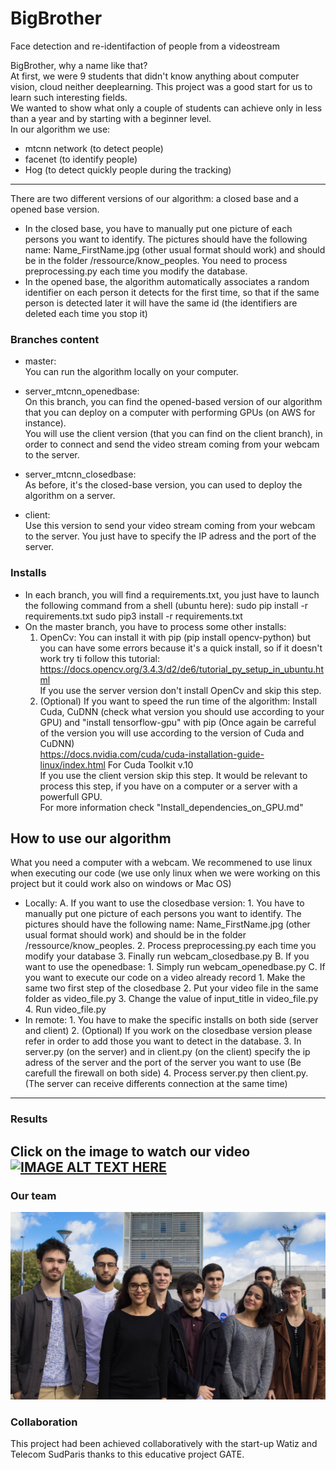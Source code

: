 # BigBrother

 Face detection and re-identifaction of people from a videostream 

BigBrother, why a name like that? \
At first, we were 9 students that didn't know anything about computer vision, cloud neither deeplearning. This project was a good start for us to learn such interesting fields.\
We wanted to show what only a couple of students can achieve only in less than a year and by starting with a beginner level.\
In our algorithm we use:
- mtcnn network (to detect people)
- facenet (to identify people)
- Hog (to detect quickly people during the tracking)

------
There are two different versions of our algorithm: a closed base and a opened base version.
- In the closed base, you have to manually put one picture of each persons you want to identify. The pictures should have the following name: Name_FirstName.jpg (other usual format should work) and should be in the folder /ressource/know_peoples. You need to process preprocessing.py each time you modify the database.
- In the opened base, the algorithm automatically associates a random identifier on each person it detects for the first time, so that if the same person is detected later it will have the same id (the identifiers are deleted each time you stop it)

### Branches content

- master:\
You can run the algorithm locally on your computer.

- server_mtcnn_openedbase:\
On this branch, you can find the opened-based version of our algorithm that you can deploy on a computer with performing GPUs (on AWS for instance).\
You will use the client version (that you can find on the client branch), in order to connect and send the video stream coming from your webcam to the server.

- server_mtcnn_closedbase:\
As before, it's the closed-base version, you can used to deploy the algorithm on a server.

- client:\
Use this version to send your video stream coming from your webcam to the server. You just have to specify the IP adress and the port of the server.

### Installs
- In each branch, you will find a requirements.txt, you just have to launch the following command from a shell (ubuntu here):
sudo pip install -r requirements.txt
sudo pip3 install -r requirements.txt
- On the master branch, you have to process some other installs:
     1. OpenCv: You can install it with pip (pip install opencv-python) but you can have some errors because it's a quick install, so if it doesn't work try ti follow this tutorial:\
     https://docs.opencv.org/3.4.3/d2/de6/tutorial_py_setup_in_ubuntu.html  \
     If you use the server version don't install OpenCv and skip this step.
     2. (Optional) If you want to speed the run time of the algorithm: Install Cuda, CuDNN (check what version you should use according to your GPU) and "install tensorflow-gpu" with pip (Once again be carreful of the version you will use according to the version of Cuda and CuDNN)\
     https://docs.nvidia.com/cuda/cuda-installation-guide-linux/index.html For Cuda Toolkit v.10\
     If you use the client version skip this step. It would be relevant to process this step, if you have on a computer or a server with a powerfull GPU.\
     For more information check "Install_dependencies_on_GPU.md"

## How to use our algorithm
What you need a computer with a webcam. We recommened to use linux when executing our code (we use only linux when we were working on this project but it could work also on windows or Mac OS)
- Locally: A. If you want to use the closedbase version:
      1. You have to manually put one picture of each persons you want to identify. The pictures should have the following name: Name_FirstName.jpg (other usual format should work) and should be in the folder /ressource/know_peoples.
      2. Process preprocessing.py each time you modify your database
      3. Finally run webcam_closedbase.py
   B. If you want to use the openedbase:
      1. Simply run webcam_openedbase.py
   C. If you want to execute our code on a video already record
      1. Make the same two first step of the closedbase
      2. Put your video file in the same folder as video_file.py
      3. Change the value of input_title in video_file.py
      4. Run video_file.py
- In remote:
      1. You have to make the specific installs on both side (server and client)
      2. (Optional) If you work on the closedbase version please refer in order to add those you want to detect in the database.
      3. In server.py (on the server) and in client.py (on the client) specify the ip adress of the server and the port of the server you want to use (Be carefull the firewall on both side)
      4. Process server.py then client.py. (The server can receive differents connection at the same time)
-----
### Results
Click on the image to watch our video
[![IMAGE ALT TEXT HERE](https://img.youtube.com/vi/P8l9K7zncbE/0.jpg)](https://youtu.be/P8l9K7zncbE)
-----
### Our team
![alt text](https://raw.githubusercontent.com/GuillaumeBalezo/BigBrother/master/ressources/unknown_peoples/image1.jpg)

### Collaboration
This project had been achieved collaboratively with the start-up Watiz and Telecom SudParis thanks to this educative project GATE.
